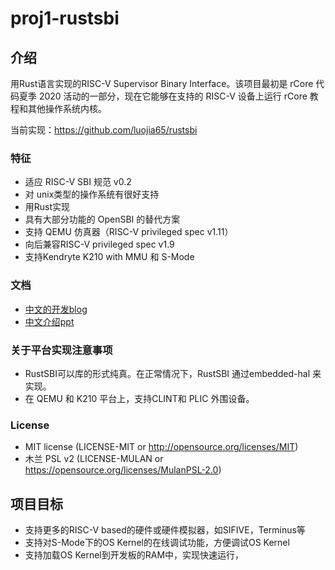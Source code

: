 # proj1-rustsbi

## 介绍
用Rust语言实现的RISC-V Supervisor Binary Interface。该项目最初是 rCore 代码夏季 2020 活动的一部分，现在它能够在支持的 RISC-V 设备上运行 rCore 教程和其他操作系统内核。

当前实现：https://github.com/luojia65/rustsbi

### 特征
- 适应 RISC-V SBI 规范 v0.2
- 对 unix类型的操作系统有很好支持
- 用Rust实现
- 具有大部分功能的 OpenSBI 的替代方案
- 支持 QEMU 仿真器（RISC-V privileged spec v1.11）
- 向后兼容RISC-V privileged spec v1.9
- 支持Kendryte  K210 with MMU 和 S-Mode

### 文档
- [中文的开发blog](https://github.com/luojia65/rcore-os-blog/blob/master/source/_posts/os-report-final-luojia65.md)
- [中文介绍ppt](https://github.com/luojia65/DailySchedule/blob/master/Rust%E8%AF%AD%E8%A8%80%E4%B8%8ERISC-V%E6%93%8D%E4%BD%9C%E7%B3%BB%E7%BB%9F.pdf)


### 关于平台实现注意事项
- RustSBI可以库的形式纯真。在正常情况下，RustSBI 通过embedded-hal 来实现。
- 在 QEMU 和 K210 平台上，支持CLINT和 PLIC 外围设备。

### License
- MIT license (LICENSE-MIT or http://opensource.org/licenses/MIT)
- 木兰 PSL v2 (LICENSE-MULAN or https://opensource.org/licenses/MulanPSL-2.0)

## 项目目标
- 支持更多的RISC-V based的硬件或硬件模拟器，如SIFIVE，Terminus等
- 支持对S-Mode下的OS Kernel的在线调试功能，方便调试OS Kernel
- 支持加载OS Kernel到开发板的RAM中，实现快速运行，
